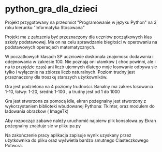 # python_gra_dla_dzieci
Projekt przygotowany na przedmiot "Programowanie w języku Python" na 3 roku kierunku "Informatyka Stosowana"

Projekt ma z załozenia być przeznaczony dla uczniów początkowych klas szkoły podstawowej. 
Ma on na celu sprawdzanie biegłości w operowaniu na podstawowych operacjach matematycznych. 

W poczatkowych klasach SP uczniowie doskonala znajomosc dodawania i odejmowania w zakresie 100. Nie poznają oni ułamków ( choc powinni, ale i na to przyjdzie czas) ani liczb ujemnych dlatego moje losowanie odbywa sie tylko i wyłącznie na zbiorze liczb naturalnych. Poziom trudny jest przeznaczony dla troszkę starszych użytkowników.

Gra jest podzielona na 4 poziomy trudności.
Banalny ma zakres losowania 1-10,
łatwy: 1-20,
średni: 1-100 ,
a trudny jest od 1 do 1000

Gra jest stworzona za pomocą idle, ekran pożegnalny jest stworzony z wykorzystaniem biblioteki wbudowanej Pythona: Tkinter, oraz modulem do ladowania obrazkow ( ImageTk)

Aby rozpocząć zabawe należy uruchomić najpierw plik konsolowa.py
Ekran pożegnalny znajduje sie w pliku pa.py

Na zakończenie pracy aplikacja zapisuje wynik uzyskany przez użytkownika do pliku oraz wyświetla bardzo smutnego Ciasteczkowego Potwora.


